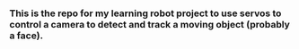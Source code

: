 ### This is the repo for my learning robot project to use servos to control a camera to detect and track a moving object (probably a face).
